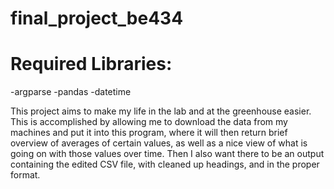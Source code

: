 # final_project_be434

# Required Libraries:
-argparse
-pandas
-datetime


This project aims to make my life in the lab and at the greenhouse easier. This is accomplished by allowing me to download the data from my machines and put it into this program, where it will then return brief overview of averages of certain values, as well as a nice view of what is going on with those values over time. Then I also want there to be an output containing the edited CSV file, with cleaned up headings, and in the proper format.
